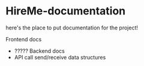 # HireMe-documentation
here's the place to put documentation for the project!

Frontend docs
- ?????
Backend docs
- API call send/receive data structures
